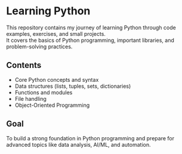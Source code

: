 # Learning Python

This repository contains my journey of learning Python through code examples, exercises, and small projects.  
It covers the basics of Python programming, important libraries, and problem-solving practices.

## Contents
- Core Python concepts and syntax
- Data structures (lists, tuples, sets, dictionaries)
- Functions and modules
- File handling
- Object-Oriented Programming

## Goal
To build a strong foundation in Python programming and prepare for advanced topics like data analysis, AI/ML, and automation.
